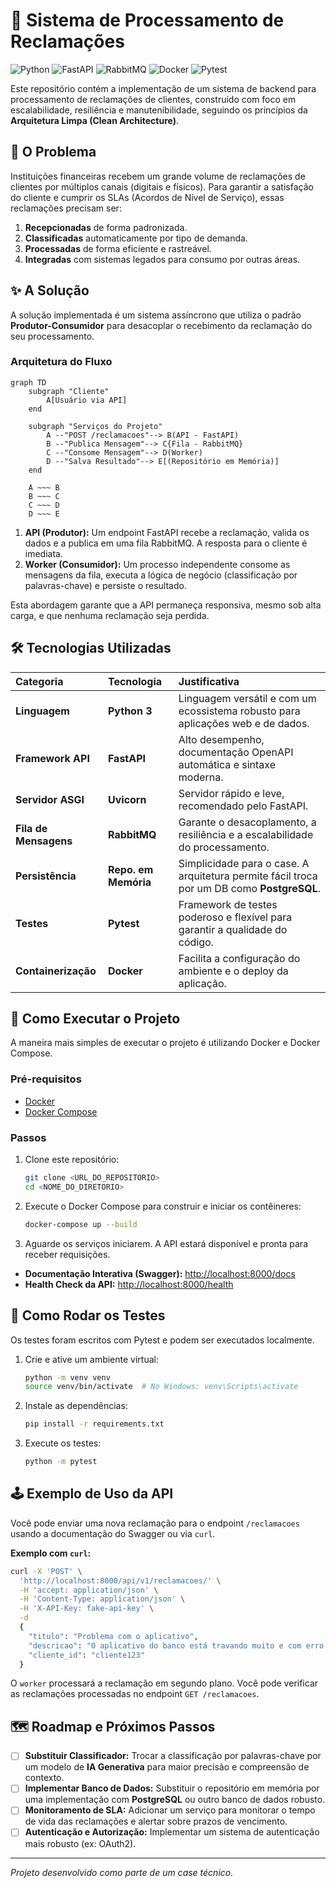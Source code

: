 # 🚀 Sistema de Processamento de Reclamações

![Python](https://img.shields.io/badge/Python-3.11-3776AB?style=for-the-badge&logo=python)
![FastAPI](https://img.shields.io/badge/FastAPI-0.103-009688?style=for-the-badge&logo=fastapi)
![RabbitMQ](https://img.shields.io/badge/RabbitMQ-3.9-FF6600?style=for-the-badge&logo=rabbitmq)
![Docker](https://img.shields.io/badge/Docker-24.0-2496ED?style=for-the-badge&logo=docker)
![Pytest](https://img.shields.io/badge/Pytest-7.4-0A9B00?style=for-the-badge&logo=pytest)

Este repositório contém a implementação de um sistema de backend para processamento de reclamações de clientes, construído com foco em escalabilidade, resiliência e manutenibilidade, seguindo os princípios da **Arquitetura Limpa (Clean Architecture)**.

## 🎯 O Problema

Instituições financeiras recebem um grande volume de reclamações de clientes por múltiplos canais (digitais e físicos). Para garantir a satisfação do cliente e cumprir os SLAs (Acordos de Nível de Serviço), essas reclamações precisam ser:

1.  **Recepcionadas** de forma padronizada.
2.  **Classificadas** automaticamente por tipo de demanda.
3.  **Processadas** de forma eficiente e rastreável.
4.  **Integradas** com sistemas legados para consumo por outras áreas.

## ✨ A Solução

A solução implementada é um sistema assíncrono que utiliza o padrão **Produtor-Consumidor** para desacoplar o recebimento da reclamação do seu processamento.

### Arquitetura do Fluxo

```mermaid
graph TD
    subgraph "Cliente"
        A[Usuário via API]
    end

    subgraph "Serviços do Projeto"
        A --"POST /reclamacoes"--> B(API - FastAPI)
        B --"Publica Mensagem"--> C{Fila - RabbitMQ}
        C --"Consome Mensagem"--> D(Worker)
        D --"Salva Resultado"--> E[(Repositório em Memória)]
    end

    A ~~~ B
    B ~~~ C
    C ~~~ D
    D ~~~ E
```

1.  **API (Produtor):** Um endpoint FastAPI recebe a reclamação, valida os dados e a publica em uma fila RabbitMQ. A resposta para o cliente é imediata.
2.  **Worker (Consumidor):** Um processo independente consome as mensagens da fila, executa a lógica de negócio (classificação por palavras-chave) e persiste o resultado.

Esta abordagem garante que a API permaneça responsiva, mesmo sob alta carga, e que nenhuma reclamação seja perdida.

## 🛠️ Tecnologias Utilizadas

| Categoria | Tecnologia | Justificativa |
| :--- | :--- | :--- |
| **Linguagem** | **Python 3** | Linguagem versátil e com um ecossistema robusto para aplicações web e de dados. |
| **Framework API** | **FastAPI** | Alto desempenho, documentação OpenAPI automática e sintaxe moderna. |
| **Servidor ASGI** | **Uvicorn** | Servidor rápido e leve, recomendado pelo FastAPI. |
| **Fila de Mensagens**| **RabbitMQ** | Garante o desacoplamento, a resiliência e a escalabilidade do processamento. |
| **Persistência** | **Repo. em Memória** | Simplicidade para o case. A arquitetura permite fácil troca por um DB como **PostgreSQL**. |
| **Testes** | **Pytest** | Framework de testes poderoso e flexível para garantir a qualidade do código. |
| **Containerização** | **Docker** | Facilita a configuração do ambiente e o deploy da aplicação. |

## 🚀 Como Executar o Projeto

A maneira mais simples de executar o projeto é utilizando Docker e Docker Compose.

### Pré-requisitos

-   [Docker](https://www.docker.com/get-started)
-   [Docker Compose](https://docs.docker.com/compose/install/)

### Passos

1.  Clone este repositório:
    ```bash
    git clone <URL_DO_REPOSITORIO>
    cd <NOME_DO_DIRETORIO>
    ```

2.  Execute o Docker Compose para construir e iniciar os contêineres:
    ```bash
    docker-compose up --build
    ```

3.  Aguarde os serviços iniciarem. A API estará disponível e pronta para receber requisições.

-   **Documentação Interativa (Swagger):** [http://localhost:8000/docs](http://localhost:8000/docs)
-   **Health Check da API:** [http://localhost:8000/health](http://localhost:8000/health)

## 🧪 Como Rodar os Testes

Os testes foram escritos com Pytest e podem ser executados localmente.

1.  Crie e ative um ambiente virtual:
    ```bash
    python -m venv venv
    source venv/bin/activate  # No Windows: venv\Scripts\activate
    ```

2.  Instale as dependências:
    ```bash
    pip install -r requirements.txt
    ```

3.  Execute os testes:
    ```bash
    python -m pytest
    ```

## 🕹️ Exemplo de Uso da API

Você pode enviar uma nova reclamação para o endpoint `/reclamacoes` usando a documentação do Swagger ou via `curl`.

**Exemplo com `curl`:**

```bash
curl -X 'POST' \
  'http://localhost:8000/api/v1/reclamacoes/' \
  -H 'accept: application/json' \
  -H 'Content-Type: application/json' \
  -H 'X-API-Key: fake-api-key' \
  -d 
  {
    "titulo": "Problema com o aplicativo",
    "descricao": "O aplicativo do banco está travando muito e com erro ao carregar o extrato.",
    "cliente_id": "cliente123"
  }
```

O `worker` processará a reclamação em segundo plano. Você pode verificar as reclamações processadas no endpoint `GET /reclamacoes`.

## 🗺️ Roadmap e Próximos Passos

-   [ ] **Substituir Classificador:** Trocar a classificação por palavras-chave por um modelo de **IA Generativa** para maior precisão e compreensão de contexto.
-   [ ] **Implementar Banco de Dados:** Substituir o repositório em memória por uma implementação com **PostgreSQL** ou outro banco de dados robusto.
-   [ ] **Monitoramento de SLA:** Adicionar um serviço para monitorar o tempo de vida das reclamações e alertar sobre prazos de vencimento.
-   [ ] **Autenticação e Autorização:** Implementar um sistema de autenticação mais robusto (ex: OAuth2).

---
*Projeto desenvolvido como parte de um case técnico.*
